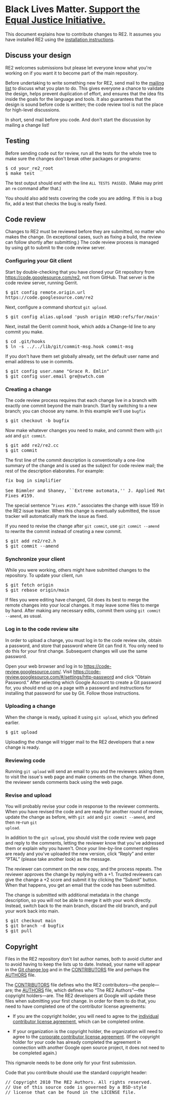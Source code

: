# Black Lives Matter. [Support the Equal Justice Initiative.](https://support.eji.org/give/153413/#!/donation/checkout)

This document explains how to contribute changes to RE2. It assumes you have installed RE2 using the [installation instructions](Install).

## Discuss your design
RE2 welcomes submissions but please let everyone know what you're working on if you want it to become part of the main repository.

Before undertaking to write something new for RE2, send mail to the [mailing list](http://groups.google.com/group/re2-dev) to discuss what you plan to do. This gives everyone a chance to validate the design, helps prevent duplication of effort, and ensures that the idea fits inside the goals for the language and tools. It also guarantees that the design is sound before code is written; the code review tool is not the place for high-level discussions.

In short, send mail before you code.  And don't start the discussion by mailing a change list!

## Testing
Before sending code out for review, run all the tests for the whole tree to make sure the changes don't break other packages or programs:

<pre>
$ cd your_re2_root
$ make test
</pre>

The test output should end with the line ` ALL TESTS PASSED. `
(Make may print an ` rm ` command after that.)

You should also add tests covering the code you are adding.  If this is a bug fix, add a test that checks the bug is really fixed.

## Code review

Changes to RE2 must be reviewed before they are submitted, no matter who makes the change. (In exceptional cases, such as fixing a build, the review can follow shortly after submitting.) 
The code review process is managed by using git to submit to the code review server.

### Configuring your Git client

Start by double-checking that you have cloned your Git repository from https://code.googlesource.com/re2, not from GitHub. That server is the code review server, running Gerrit.

<pre>
$ git config remote.origin.url
https://code.googlesource.com/re2
</pre>

Next, configure a command shortcut <code>git upload</code>.

<pre>
$ git config alias.upload 'push origin HEAD:refs/for/main'
</pre>

Next, install the Gerrit commit hook, which adds a Change-Id line to any commit you make.

<pre>
$ cd .git/hooks
$ ln -s ../../lib/git/commit-msg.hook commit-msg
</pre>

If you don't have them set globally already, set the default user name and email address to use in commits.

<pre>
$ git config user.name "Grace R. Emlin"
$ git config user.email gre@swtch.com
</pre>

### Creating a change

The code review process requires that each change live in a branch with exactly one commit beyond the main branch.
Start by switching to a new branch; you can choose any name. In this example we'll use <code>bugfix</code>

<pre>
$ git checkout -b bugfix
</pre>

Now make whatever changes you need to make, and commit them with <code>git add</code> and <code>git commit</code>.

<pre>
$ git add re2/re2.cc
$ git commit
</pre>

The first line of the commit description is conventionally a one-line summary of the change and is used as the subject for code review mail; the rest of the description elaborates. For example:

<pre>
fix bug in simplifier

See Bimmler and Shaney, ``Extreme automata,'' J. Applied Math 3(14).
Fixes #159.
</pre>

The special sentence “` Fixes #159. `” associates the change with issue 159 in the RE2 issue tracker. When this change is eventually submitted, the issue tracker will automatically mark the issue as fixed.

If you need to revise the change after <code>git commit</code>, use <code>git commit --amend</code> to rewrite the commit
instead of creating a new commit.

<pre>
$ git add re2/re2.h
$ git commit --amend
</pre>

### Synchronize your client

While you were working, others might have submitted changes to the repository. To update your client, run

<pre>
$ git fetch origin
$ git rebase origin/main
</pre>

If files you were editing have changed, Git does its best to merge the remote changes into your local changes. It may leave some files to merge by hand.
After making any necessary edits, commit them using <code>git commit --amend</code>, as usual.

### Log in to the code review site

In order to upload a change, you must log in to the code review site, obtain a password, and store
that password where Git can find it. You only need to do this for your first change.
Subsequent changes will use the same password.

Open your web browser and log in to https://code-review.googlesource.com/.
Visit https://code-review.googlesource.com/#/settings/http-password and click “Obtain Password.”
After selecting which Google Account to create a Git password for, you should end up on a page
with a password and instructions for installing that password for use by Git.
Follow those instructions.

### Uploading a change

When the change is ready, upload it using <code>git upload</code>, which you defined earlier.

<pre>
$ git upload
</pre>

Uploading the change will trigger mail to the RE2 developers that a new change is ready.

### Reviewing code

Running ` git upload ` will send an email to you and the reviewers asking them to visit the issue's web page and make coments on the change. When done, the reviewer sends comments back using the web page.

### Revise and upload

You will probably revise your code in response to the reviewer comments. When you have revised the code and are ready for another round of review, update the change as before, with <code>git add</code> and <code>git commit --amend</code>, and then re-run <code>git upload</code>.

In addition to the <code>git upload</code>, you should visit the code review web page and reply to the comments, letting the reviewer know that you've addressed them or explain why you haven't.
Once your line-by-line comment replies are ready and you've uploaded the new version, click “Reply” and enter “PTAL” (please take another look) as the message.

The reviewer can comment on the new copy, and the process repeats. The reviewer approves the change by replying with a +1.
Trusted reviewers can give the change a +2 score and submit it by clicking the “Submit”  button.
When that happens, you get an email that the code has been submitted.

The change is submitted with additional metadata in the change description, so you will not be able to merge it with
your work directly. 
Instead, switch back to the main branch, discard the old branch, and pull your work back into main.

<pre>
$ git checkout main
$ git branch -d bugfix
$ git pull
</pre>

## Copyright

Files in the RE2 repository don't list author names, both to avoid clutter and to avoid having to keep the lists up to date. Instead, your name will appear in the [Git change log](https://github.com/google/re2/commits/main) and in the [CONTRIBUTORS](https://github.com/google/re2/blob/main/CONTRIBUTORS) file and perhaps the [AUTHORS](https://github.com/google/re2/blob/main/AUTHORS) file.

The [CONTRIBUTORS](https://github.com/google/re2/blob/main/CONTRIBUTORS) file defines who the RE2 contributors—the people—are; the [AUTHORS](https://github.com/google/re2/blob/main/AUTHORS) file, which defines who “The RE2 Authors”—the copyright holders—are. The RE2 developers at Google will update these files when submitting your first change. In order for them to do that, you need to have completed one of the contributor license agreements:

  * If you are the copyright holder, you will need to agree to the [individual contributor license agreement](http://code.google.com/legal/individual-cla-v1.0.html), which can be completed online.

  * If your organization is the copyright holder, the organization will need to agree to the [corporate contributor license agreement](http://code.google.com/legal/corporate-cla-v1.0.html).  (If the copyright holder for your code has already completed the agreement in connection with another Google open source project, it does not need to be completed again.)

This rigmarole needs to be done only for your first submission.

Code that you contribute should use the standard copyright header:

<pre>
// Copyright 2010 The RE2 Authors. All rights reserved.
// Use of this source code is governed by a BSD-style
// license that can be found in the LICENSE file.
</pre>
